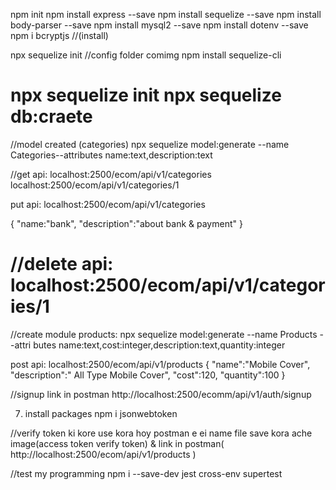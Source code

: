 npm init
npm install express --save
npm install sequelize --save
npm install body-parser --save
npm install mysql2 --save
npm install dotenv --save
 npm i bcryptjs     //(install)



npx sequelize init  //config folder comimg
npm install sequelize-cli

npx sequelize init
npx sequelize db:craete
=================================================
//model created (categories)
npx sequelize model:generate --name Categories--attributes name:text,description:text

//get api:
localhost:2500/ecom/api/v1/categories
localhost:2500/ecom/api/v1/categories/1

put api:
localhost:2500/ecom/api/v1/categories

{
    "name:"bank",
    "description":"about bank & payment"
}

//delete api:
localhost:2500/ecom/api/v1/categories/1
==================================
//create module products:
npx sequelize model:generate --name Products --attri
butes name:text,cost:integer,description:text,quantity:integer

post api:
localhost:2500/ecom/api/v1/products
{
    "name":"Mobile Cover",
    "description":" All Type Mobile Cover",
    "cost":120,
    "quantity":100
}


//signup link in postman
http://localhost:2500/ecomm/api/v1/auth/signup


7. install packages
    npm i jsonwebtoken


//verify token ki kore use kora hoy postman e 
  ei name file save kora ache image(access token verify token) & link in postman( http://localhost:2500/ecom/api/v1/products )




  //test my programming
  npm i --save-dev jest cross-env supertest